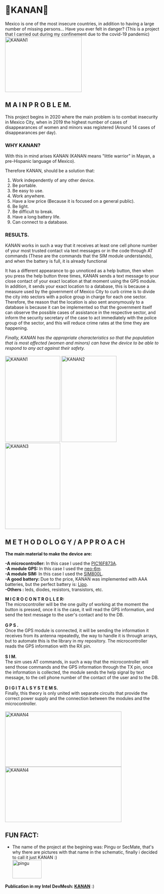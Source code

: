 # 🦺KANAN👮
Mexico is one of the most insecure countries, in addition to having a large number of missing persons... Have you ever felt in danger? (This is a project that I carried out during my confinement due to the covid-19 pandemic)<br/>
<a  target="_blank"> <img src="https://user-images.githubusercontent.com/99928036/164563838-89475283-d978-47ea-bd82-54339668a910.jpeg" alt="KANAN1" width="250" height="180"/> </a> 


## M A I N  P R O B L E M.
This project begins in 2020 where the main problem is to combat insecurity in Mexico City, when in 2019 the highest number of cases of disappearances of women and minors was registered (Around 14 cases of disappearances per day).
### WHY KANAN?
With this in mind arises KANAN (KANAN means "little warrior" in Mayan, a pre-Hispanic language of Mexico).

Therefore KANAN, should be a solution that:
<ol>
  <li>Work independently of any other device.</li>
  <li>Be portable.</li>
  <li>Be easy to use.</li>
  <li>Work anywhere.</li>
  <li>Have a low price (Because it is focused on a general public).</li>
  <li>Be light.</li>
  <li>Be difficult to break.</li>
  <li>Have a long battery life.</li>
  <li>Can connect to a database.</li>
</ol>

### RESULTS.

KANAN works in such a way that it receives at least one cell phone number of your most trusted contact via text messages or in the code through AT commands (These are the commands that the SIM module understands), and when the battery is full, it is already functional

It has a different appearance to go unnoticed as a help button, then when you press the help button three times, KANAN sends a text message to your close contact of your exact location at that moment using the GPS module. In addition, it sends your exact location to a database, this is because a measure used by the government of Mexico City to curb crime is to divide the city into sectors with a police group in charge for each one sector. Therefore, the reason that the location is also sent anonymously to a database is because it can be implemented so that the government itself can observe the possible cases of assistance in the respective sector, and inform the security secretary of the case to act immediately with the police group of the sector, and this will reduce crime rates at the time they are happening.

<em>Finally, KANAN has the appropriate characteristics so that the population that is most affected (women and minors) can have the device to be able to respond to any act against their safety.</em><br/><br/>
<a  target="_blank"> <img src="https://user-images.githubusercontent.com/99928036/164563965-3ad838b8-a07a-4d22-8c65-764ab32cbec0.jpeg" alt="KANAN1" width="180" height="280"/> </a> 
<a  target="_blank"> <img src="https://user-images.githubusercontent.com/99928036/164563991-088ee70a-870b-4e51-9d7e-8eb998011432.PNG" alt="KANAN2" width="180" height="280"/> </a> 
<a  target="_blank"> <img src="https://user-images.githubusercontent.com/99928036/164564021-5c723df3-3deb-43fc-ab5f-d0ca08e494e7.jpeg" alt="KANAN3" width="180" height="280"/> </a> 



## M E T H O D O L O G Y  /  A P P R O A C H

<strong>The main material to make the device are:</strong>

<strong>-A microcontroller:</strong> In this case I used the [PIC16F873A](https://pdf1.alldatasheet.com/datasheet-pdf/view/82339/MICROCHIP/PIC16F873A.html).<br/>
<strong>-A module GPS: </strong>In this case I used the [neo-6m](https://datasheet4u.com/datasheet-pdf/u-blox/NEO-6M/pdf.php?id=866235).<br/>
<strong>-A module SIM:</strong> In this case I used the [SIM800L](https://datasheet4u.com/datasheet-pdf/SIMCom/SIM800L/pdf.php?id=989664).<br/>
<strong>-A good battery: </strong> Due to the price, KANAN was implemented with AAA batteries, but the perfect battery is: [Lipo](https://www.robotshop.com/eu/en/lipo-battery-1000mah-37v-603050.html).<br/>
<strong>-Others :</strong> leds, diodes, resistors, transistors, etc.
<br/>
  
**M I C R O C O N T R O L L E R:<br/>**
The microcontroller will be the one guilty of working at the moment the button is pressed, once it is the case, it will read the GPS information, and send the text message to the user's contact and to the DB.<br/><br/>
**G P S .<br/>**
Once the GPS module is connected, it will be sending the information it receives from its antenna repeatedly, the way to handle it is through arrays, but to automate this is the library in my repository. The microcontroller reads the GPS information with the RX pin.<br/><br/>
**S I M.<br/>**
The sim uses AT commands, in such a way that the microcontroller will send those commands and the GPS information through the TX pin, once the information is collected, the module sends the help signal by text message, to the cell phone number of the contact of the user and to the DB.<br/><br/>
**D I G I T A L  S Y S T E M S.<br/>**
Finally, this theory is only united with separate circuits that provide the correct power supply and the connection between the modules and the microcontroller.
<br/><br/>
<a  target="_blank"> <img src="https://user-images.githubusercontent.com/99928036/164564259-074006d7-9611-4095-9c53-e3ec8906abf0.jpeg" alt="KANAN4" width="380" height="180"/> </a> 
<a  target="_blank"> <img src="https://user-images.githubusercontent.com/99928036/164564723-b4f05da6-94a3-46b5-8ddf-cef7dbf0f8c4.jpeg" alt="KANAN4" width="380" height="180"/> </a> 



## FUN FACT:

* The name of the project at the begining was:  Pingu or SecMate, that's why there are pictures with that name in the schematic, finally i decided to call it just KANAN :)<br/>
<a  target="_blank"> <img src="https://user-images.githubusercontent.com/99928036/164563630-b8c7e1fa-9b10-47d0-831b-8ea2f99886cb.jpg" alt="pingu" width="95" height="60"/> </a> 



**Publication in my Intel DevMesh: [KANAN](https://devmesh.intel.com/projects/kanan-d2e5c2)**
:)
